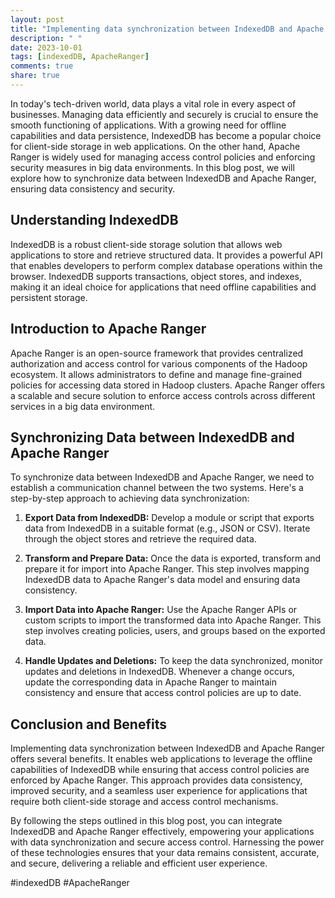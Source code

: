 ```yaml
---
layout: post
title: "Implementing data synchronization between IndexedDB and Apache Ranger"
description: " "
date: 2023-10-01
tags: [indexedDB, ApacheRanger]
comments: true
share: true
---
```


In today's tech-driven world, data plays a vital role in every aspect of businesses. Managing data efficiently and securely is crucial to ensure the smooth functioning of applications. With a growing need for offline capabilities and data persistence, IndexedDB has become a popular choice for client-side storage in web applications. On the other hand, Apache Ranger is widely used for managing access control policies and enforcing security measures in big data environments. In this blog post, we will explore how to synchronize data between IndexedDB and Apache Ranger, ensuring data consistency and security.

## Understanding IndexedDB

IndexedDB is a robust client-side storage solution that allows web applications to store and retrieve structured data. It provides a powerful API that enables developers to perform complex database operations within the browser. IndexedDB supports transactions, object stores, and indexes, making it an ideal choice for applications that need offline capabilities and persistent storage.

## Introduction to Apache Ranger

Apache Ranger is an open-source framework that provides centralized authorization and access control for various components of the Hadoop ecosystem. It allows administrators to define and manage fine-grained policies for accessing data stored in Hadoop clusters. Apache Ranger offers a scalable and secure solution to enforce access controls across different services in a big data environment.

## Synchronizing Data between IndexedDB and Apache Ranger

To synchronize data between IndexedDB and Apache Ranger, we need to establish a communication channel between the two systems. Here's a step-by-step approach to achieving data synchronization:

1. **Export Data from IndexedDB:** Develop a module or script that exports data from IndexedDB in a suitable format (e.g., JSON or CSV). Iterate through the object stores and retrieve the required data.

2. **Transform and Prepare Data:** Once the data is exported, transform and prepare it for import into Apache Ranger. This step involves mapping IndexedDB data to Apache Ranger's data model and ensuring data consistency.

3. **Import Data into Apache Ranger:** Use the Apache Ranger APIs or custom scripts to import the transformed data into Apache Ranger. This step involves creating policies, users, and groups based on the exported data.

4. **Handle Updates and Deletions:** To keep the data synchronized, monitor updates and deletions in IndexedDB. Whenever a change occurs, update the corresponding data in Apache Ranger to maintain consistency and ensure that access control policies are up to date.

## Conclusion and Benefits

Implementing data synchronization between IndexedDB and Apache Ranger offers several benefits. It enables web applications to leverage the offline capabilities of IndexedDB while ensuring that access control policies are enforced by Apache Ranger. This approach provides data consistency, improved security, and a seamless user experience for applications that require both client-side storage and access control mechanisms.

By following the steps outlined in this blog post, you can integrate IndexedDB and Apache Ranger effectively, empowering your applications with data synchronization and secure access control. Harnessing the power of these technologies ensures that your data remains consistent, accurate, and secure, delivering a reliable and efficient user experience.

#indexedDB #ApacheRanger
